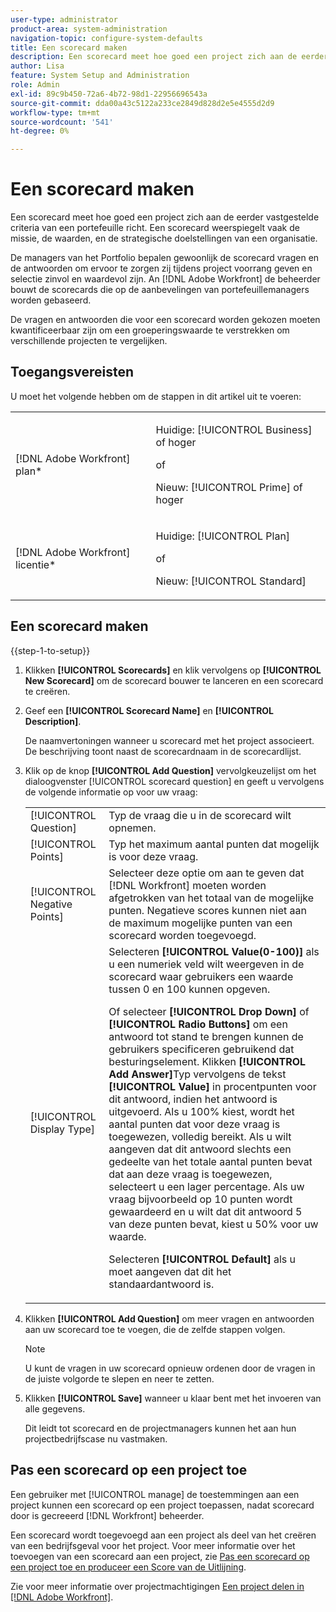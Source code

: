 ```yaml
---
user-type: administrator
product-area: system-administration
navigation-topic: configure-system-defaults
title: Een scorecard maken
description: Een scorecard meet hoe goed een project zich aan de eerder vastgestelde criteria van een portefeuille richt. Een scorecard weerspiegelt vaak de missie, de waarden, en de strategische doelstellingen van een organisatie.De managers van het Portfolio bepalen gewoonlijk de scorecardvragen en de antwoorden om ervoor te zorgen zij zinvol en waardevol tijdens projectprioriteit en selectie zijn. An [!DNL Adobe Workfront] de beheerder bouwt de scorecards die op de aanbevelingen van portefeuillemanagers worden gebaseerd.
author: Lisa
feature: System Setup and Administration
role: Admin
exl-id: 89c9b450-72a6-4b72-98d1-22956696543a
source-git-commit: dda00a43c5122a233ce2849d828d2e5e4555d2d9
workflow-type: tm+mt
source-wordcount: '541'
ht-degree: 0%

---
```


# Een scorecard maken

<!--Audited: 01/2024-->

<!--DON'T DELETE, DRAFT OR HIDE THIS ARTICLE. IT IS LINKED TO THE PRODUCT, THROUGH THE CONTEXT SENSITIVE HELP LINKS.-->

Een scorecard meet hoe goed een project zich aan de eerder vastgestelde criteria van een portefeuille richt. Een scorecard weerspiegelt vaak de missie, de waarden, en de strategische doelstellingen van een organisatie.

De managers van het Portfolio bepalen gewoonlijk de scorecard vragen en de antwoorden om ervoor te zorgen zij tijdens project voorrang geven en selectie zinvol en waardevol zijn. An [!DNL Adobe Workfront] de beheerder bouwt de scorecards die op de aanbevelingen van portefeuillemanagers worden gebaseerd.

De vragen en antwoorden die voor een scorecard worden gekozen moeten kwantificeerbaar zijn om een groeperingswaarde te verstrekken om verschillende projecten te vergelijken.

## Toegangsvereisten

U moet het volgende hebben om de stappen in dit artikel uit te voeren:

<table style="table-layout:auto"> 
 <col> 
 <col> 
 <tbody> 
  <tr> 
   <td role="rowheader">[!DNL Adobe Workfront] plan*</td> 
   <td> <p>Huidige: [!UICONTROL Business] of hoger</p> 
   of
   <p>Nieuw: [!UICONTROL Prime] of hoger</p>
   </td> 
  </tr> 
  <tr> 
   <td role="rowheader">[!DNL Adobe Workfront] licentie*</td> 
   <td><p>Huidige: [!UICONTROL Plan]</p>
   of
   <p>Nieuw: [!UICONTROL Standard]</p>
   </td> 
  </tr> 
 </tbody> 
</table>

## Een scorecard maken

{{step-1-to-setup}}

1. Klikken **[!UICONTROL Scorecards]** en klik vervolgens op **[!UICONTROL New Scorecard]** om de scorecard bouwer te lanceren en een scorecard te creëren.

1. Geef een **[!UICONTROL Scorecard Name]** en **[!UICONTROL Description]**.

   De naamvertoningen wanneer u scorecard met het project associeert. De beschrijving toont naast de scorecardnaam in de scorecardlijst.

1. Klik op de knop **[!UICONTROL Add Question]** vervolgkeuzelijst om het dialoogvenster [!UICONTROL scorecard question] en geeft u vervolgens de volgende informatie op voor uw vraag:

   <table style="table-layout:auto"> 
    <col> 
    <col> 
    <tbody> 
     <tr> 
      <td role="rowheader">[!UICONTROL Question]</td> 
      <td>Typ de vraag die u in de scorecard wilt opnemen.</td> 
     </tr> 
     <tr> 
      <td role="rowheader">[!UICONTROL Points]</td> 
      <td>Typ het maximum aantal punten dat mogelijk is voor deze vraag.</td> 
     </tr> 
     <tr> 
      <td role="rowheader">[!UICONTROL Negative Points]</td> 
      <td>Selecteer deze optie om aan te geven dat [!DNL Workfront] moeten worden afgetrokken van het totaal van de mogelijke punten. Negatieve scores kunnen niet aan de maximum mogelijke punten van een scorecard worden toegevoegd.</td> 
     </tr> 
     <tr> 
      <td role="rowheader">[!UICONTROL Display Type]</td> 
      <td>Selecteren <strong>[!UICONTROL Value(0-100)]</strong> als u een numeriek veld wilt weergeven in de scorecard waar gebruikers een waarde tussen 0 en 100 kunnen opgeven.<p>Of selecteer <strong>[!UICONTROL Drop Down]</strong> of <strong>[!UICONTROL Radio Buttons]</strong> om een antwoord tot stand te brengen kunnen de gebruikers specificeren gebruikend dat besturingselement. Klikken <strong>[!UICONTROL Add Answer]</strong>Typ vervolgens de tekst <strong>[!UICONTROL Value]</strong> in procentpunten voor dit antwoord, indien het antwoord is uitgevoerd. Als u 100% kiest, wordt het aantal punten dat voor deze vraag is toegewezen, volledig bereikt. Als u wilt aangeven dat dit antwoord slechts een gedeelte van het totale aantal punten bevat dat aan deze vraag is toegewezen, selecteert u een lager percentage. Als uw vraag bijvoorbeeld op 10 punten wordt gewaardeerd en u wilt dat dit antwoord 5 van deze punten bevat, kiest u 50% voor uw waarde.</p>
      <p>Selecteren <strong>[!UICONTROL Default]</strong> als u moet aangeven dat dit het standaardantwoord is.</strong></p>
     </tr> 
    </tbody> 
   </table>

1. Klikken **[!UICONTROL Add Question]** om meer vragen en antwoorden aan uw scorecard toe te voegen, die de zelfde stappen volgen.

   >[!NOTE]
   >
   >U kunt de vragen in uw scorecard opnieuw ordenen door de vragen in de juiste volgorde te slepen en neer te zetten.

1. Klikken **[!UICONTROL Save]** wanneer u klaar bent met het invoeren van alle gegevens.

   Dit leidt tot scorecard en de projectmanagers kunnen het aan hun projectbedrijfscase nu vastmaken.

## Pas een scorecard op een project toe

Een gebruiker met [!UICONTROL manage] de toestemmingen aan een project kunnen een scorecard op een project toepassen, nadat scorecard door is gecreeerd [!DNL Workfront] beheerder.

Een scorecard wordt toegevoegd aan een project als deel van het creëren van een bedrijfsgeval voor het project. Voor meer informatie over het toevoegen van een scorecard aan een project, zie [Pas een scorecard op een project toe en produceer een Score van de Uitlijning](../../../manage-work/projects/define-a-business-case/apply-scorecard-to-project-to-generate-alignment-score.md).

Zie voor meer informatie over projectmachtigingen [Een project delen in [!DNL Adobe Workfront]](../../../workfront-basics/grant-and-request-access-to-objects/share-a-project.md).
